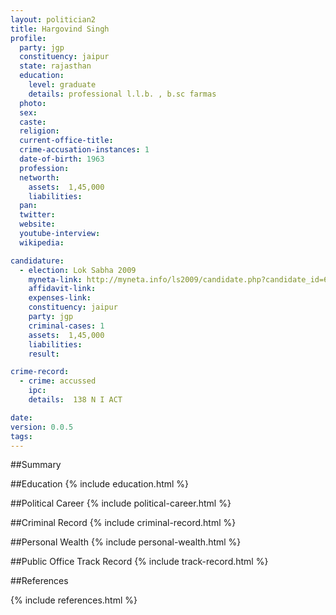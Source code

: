 ```yaml
---
layout: politician2
title: Hargovind Singh
profile: 
  party: jgp
  constituency: jaipur
  state: rajasthan
  education: 
    level: graduate
    details: professional l.l.b. , b.sc farmas
  photo: 
  sex: 
  caste: 
  religion: 
  current-office-title: 
  crime-accusation-instances: 1
  date-of-birth: 1963
  profession: 
  networth: 
    assets:  1,45,000
    liabilities: 
  pan: 
  twitter: 
  website: 
  youtube-interview: 
  wikipedia: 

candidature: 
  - election: Lok Sabha 2009
    myneta-link: http://myneta.info/ls2009/candidate.php?candidate_id=6219
    affidavit-link: 
    expenses-link: 
    constituency: jaipur 
    party: jgp
    criminal-cases: 1
    assets:  1,45,000
    liabilities: 
    result:  

crime-record: 
  - crime: accussed
    ipc: 
    details:  138 N I ACT   

date: 
version: 0.0.5
tags: 
---
```

##Summary


##Education
{% include education.html %}


##Political Career
{% include political-career.html %}


##Criminal Record
{% include criminal-record.html %}


##Personal Wealth
{% include personal-wealth.html %}


##Public Office Track Record
{% include track-record.html %}


##References


{% include references.html %}